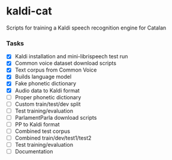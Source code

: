 # kaldi-cat
Scripts for training a Kaldi speech recognition engine for Catalan
 
### Tasks

- [x] Kaldi installation and mini-librispeech test run
- [x] Common voice dataset download scripts
- [x] Text corpus from Common Voice
- [x] Builds language model
- [x] Fake phonetic dictionary
- [x] Audio data to Kaldi format
- [ ] Proper phonetic dictionary
- [ ] Custom train/test/dev split
- [ ] Test training/evaluation
- [ ] ParlamentParla download scripts
- [ ] PP to Kaldi format
- [ ] Combined test corpus
- [ ] Combined train/dev/test1/test2
- [ ] Test training/evaluation
- [ ] Documentation
